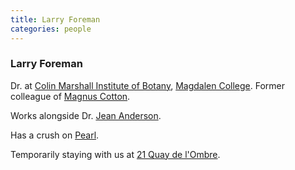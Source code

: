 ```yaml
---
title: Larry Foreman
categories: people
---
```


### Larry Foreman

Dr. at [Colin Marshall Institute of Botany](ColinMarshallInstituteOfBotany), [Magdalen College](MagdalenCollege). Former colleague of [Magnus Cotton](MagnusCotton).

Works alongside Dr. [Jean Anderson](JeanAnderson).

Has a crush on [Pearl](PearlLeRoux).

Temporarily staying with us at [21 Quay de l'Ombre](QuayDelOmbre).
